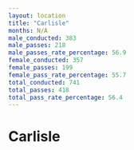 ```yaml
---
layout: location
title: "Carlisle"
months: N/A
male_conducted: 383
male_passes: 218
male_passes_rate_percentage: 56.9
female_conducted: 357
female_passes: 199
female_pass_rate_percentage: 55.7
total_conducted: 741
total_passes: 418
total_pass_rate_percentage: 56.4
---
```


# Carlisle
